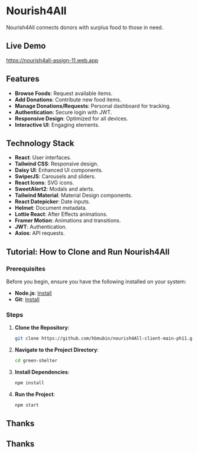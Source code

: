 # Nourish4All

Nourish4All connects donors with surplus food to those in need.

## Live Demo
https://nourish4all-assign-11.web.app

## Features

- **Browse Foods**: Request available items.
- **Add Donations**: Contribute new food items.
- **Manage Donations/Requests**: Personal dashboard for tracking.
- **Authentication**: Secure login with JWT.
- **Responsive Design**: Optimized for all devices.
- **Interactive UI**: Engaging elements.

## Technology Stack

- **React**: User interfaces.
- **Tailwind CSS**: Responsive design.
- **Daisy UI**: Enhanced UI components.
- **SwiperJS**: Carousels and sliders.
- **React Icons**: SVG icons.
- **SweetAlert2**: Modals and alerts.
- **Tailwind Material**: Material Design components.
- **React Datepicker**: Date inputs.
- **Helmet**: Document metadata.
- **Lottie React**: After Effects animations.
- **Framer Motion**: Animations and transitions.
- **JWT**: Authentication.
- **Axios**: API requests.

## Tutorial: How to Clone and Run Nourish4All

### Prerequisites
Before you begin, ensure you have the following installed on your system:
- **Node.js**: [Install](https://nodejs.org/)
- **Git**: [Install](https://git-scm.com/)

### Steps

1. **Clone the Repository**:
   ```bash
   git clone https://github.com/hbmubin/nourish4All-client-main-ph11.git
2. **Navigate to the Project Directory**:
      ```bash
   cd green-shelter
4. **Install Dependencies**:
    ```bash
   npm install
5. **Run the Project**:
    ```bash
    npm start
## Thanks

## Thanks

